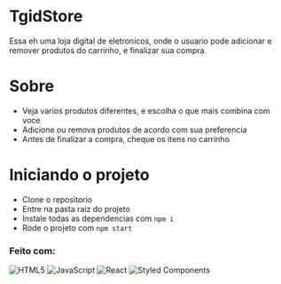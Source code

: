 # TgidStore

Essa eh uma loja digital de eletronicos, onde o usuario pode adicionar e remover produtos do carrinho, e finalizar sua compra.

# Sobre

- Veja varios produtos diferentes, e escolha o que mais combina com voce
- Adicione ou remova produtos de acordo com sua preferencia
- Antes de finalizar a compra, cheque os itens no carrinho

# Iniciando o projeto

- Clone o repositorio
- Entre na pasta raiz do projeto
- Instale todas as dependencias com `npm i`
- Rode o projeto com `npm start`

### Feito com:
![HTML5](https://img.shields.io/badge/html5-%23E34F26.svg?style=for-the-badge&logo=html5&logoColor=white)
  ![JavaScript](https://img.shields.io/badge/javascript-%23323330.svg?style=for-the-badge&logo=javascript&logoColor=%23F7DF1E)
  ![React](https://img.shields.io/badge/react-%2320232a.svg?style=for-the-badge&logo=react&logoColor=%2361DAFB)
  ![Styled Components](https://img.shields.io/badge/styled--components-DB7093?style=for-the-badge&logo=styled-components&logoColor=white)



